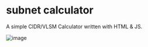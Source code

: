 # subnet calculator
A simple CIDR/VLSM Calculator written with HTML &amp; JS.

![image](https://github.com/Tlopasha/subnet_calculator/assets/9284752/167354f5-4101-49ae-a5fc-d250d944952f)


